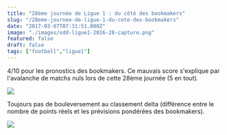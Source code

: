 ```yaml
---
title: "28ème journée de Ligue 1 : du côté des bookmakers"
slug: "/28eme-journee-de-ligue-1-du-cote-des-bookmakers"
date: "2017-03-07T07:31:51.000Z"
image: "./images/odd-ligue1-2016-28-capture.png"
featured: false
draft: false
tags: ["football","ligue1"]
---
```


4/10 pour les pronostics des bookmakers. Ce mauvais score s'explique par l'avalanche de matchs nuls lors de cette 28ème journée (5 en tout).

<img src="https://res.cloudinary.com/dx4gerllx/image/upload/v1488875068/odd-ligue1-2016-28-ranking.svg"/>

Toujours pas de bouleversement au classement delta (différence entre le nombre de points réels et les prévisions pondérées des bookmakers).

<img src="https://res.cloudinary.com/dx4gerllx/image/upload/v1488875258/odd-ligue1-2016-28-delta.svg" />
